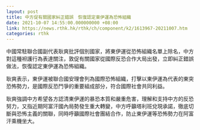 ```yaml
---
layout: post
title: 中方促有關國家糾正錯誤　恢復認定東伊運為恐怖組織
date: 2021-10-07 14:55:00.000000000 +08:00
link: https://news.rthk.hk/rthk/ch/component/k2/1613967-20211007.htm
categories: rthk
---
```


中國常駐聯合國副代表耿爽批評個別國家，將東伊運從恐怖組織名單上除名，中方對這種袒護行為表達關注，敦促有關國家從國際反恐合作大局出發，立即糾正錯誤做法，恢復認定東伊運為恐怖組織。

耿爽表示，東伊運被聯合國安理會列為國際恐怖組織，打擊以東伊運為代表的東突恐怖勢力，是國際反恐鬥爭的重要組成部分，符合國際社會共同利益。

耿爽強調中方希望各方認清東伊運的暴恐本質和嚴重危害，理解和支持中方的反恐努力，又指近期阿富汗國內局勢發生重大轉變，中方呼籲塔利班兌現承諾，徹底切斷與恐怖主義的關聯，同時呼籲國際社會團結合作，防止東伊運等恐怖勢力在阿富汗乘機坐大。

